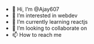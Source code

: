 - 👋 Hi, I’m @Ajay607
- 👀 I’m interested in webdev
- 🌱 I’m currently learning reactjs
- 💞️ I’m looking to collaborate on 
- 📫 How to reach me 

<!---
Ajay607/Ajay607 is a ✨ special ✨ repository because its `README.md` (this file) appears on your GitHub profile.
You can click the Preview link to take a look at your changes.
--->
